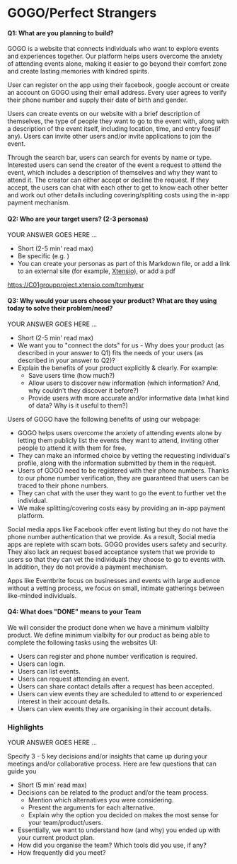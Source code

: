 # GOGO/Perfect Strangers

#### Q1: What are you planning to build?

GOGO is a website that connects individuals who want to explore events and experiences together. Our platform helps users overcome the anxiety of attending events alone, making it easier to go beyond their comfort zone and create lasting memories with kindred spirits.

User can register on the app using their facebook, google account or create an account on GOGO using their email address. Every user agrees to verify their phone number and supply their date of birth and gender.

Users can create events on our website with a brief description of themselves, the type of people they want to go to the event with, along with a description of the event itself, including location, time, and entry fees(if any). Users can invite other users and/or invite applications to join the event. 

Through the search bar, users can search for events by name or type. Interested users can send the creator of the event a request to attend the event, which includes a description of themselves and why they want to attend it. The creator can either accept or decline the request. If they accept, the users can chat with each other to get to know each other better and work out other details including covering/spliting costs using the in-app payment mechanism.  

#### Q2: Who are your target users? (2-3 personas)

YOUR ANSWER GOES HERE ...

 * Short (2-5 min' read max)
 * Be specific (e.g. )
 * You can create your personas as part of this Markdown file, or add a link to an external site (for example, [Xtensio](https://xtensio.com/user-persona/)), or add a pdf
 
 https://C01groupproject.xtensio.com/tcmhyesr

#### Q3: Why would your users choose your product? What are they using today to solve their problem/need?

YOUR ANSWER GOES HERE ...

 * Short (2-5 min' read max)
 * We want you to "connect the dots" for us - Why does your product (as described in your answer to Q1) fits the needs of your users (as described in your answer to Q2)?
 * Explain the benefits of your product explicitly & clearly. For example:
    * Save users time (how much?)
    * Allow users to discover new information (which information? And, why couldn't they discover it before?)
    * Provide users with more accurate and/or informative data (what kind of data? Why is it useful to them?)

Users of GOGO have the following benefits of using our webpage:
   * GOGO helps users overcome the anxiety of attending events alone by letting them publicly list the   events they want to attend, inviting other people to attend it with them for free.
   * They can make an informed choice by vetting the requesting individual's profile, along with the information submitted by them in the request.
   * Users of GOGO need to be registered with their phone numbers. Thanks to our phone number verification, they are guaranteed that users can be traced to their phone numbers.
   * They can chat with the user they want to go the event to further vet the individual.
   * We make splitting/covering costs easy by providing an in-app payment platform.

Social media apps like Facebook offer event listing but they do not have the phone number authentication that we provide. As a result, Social media apps are replete with scam bots. GOGO provides users safety and security. They also lack an request based acceptance system that we provide to users so that they can vet the individuals they choose to go to events with. In addition, they do not provide a payment mechanism.

Apps like Eventbrite focus on businesses and events with large audience without a vetting process, we focus on small, intimate gatherings between like-minded individuals. 

#### Q4: What does "DONE" means to your Team 

We will consider the product done when we have a minimum vialbilty product. We define minimum vialbilty for our product as being able to complete the following tasks using the websites UI:
   * Users can register and phone number verification is required.
   * Users can login.
   * Users can list events.
   * Users can request attending an event.
   * Users can share contact details after a request has been accepted.
   * Users can view events they are scheduled to attend to or experienced interest in their account details.
   * Users can view events they are organising in their account details.


### Highlights

YOUR ANSWER GOES HERE ...

Specify 3 - 5 key decisions and/or insights that came up during your meetings
and/or collaborative process. Here are few questions that can guide you

 * Short (5 min' read max)
 * Decisions can be related to the product and/or the team process.
    * Mention which alternatives you were considering.
    * Present the arguments for each alternative.
    * Explain why the option you decided on makes the most sense for your team/product/users.
 * Essentially, we want to understand how (and why) you ended up with your current product plan.
 * How did you organise the team? Which tools did you use, if any?
 * How frequently did you meet?
